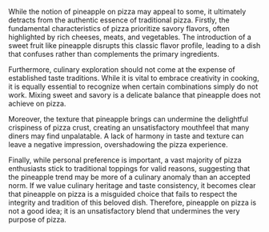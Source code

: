 While the notion of pineapple on pizza may appeal to some, it ultimately detracts from the authentic essence of traditional pizza. Firstly, the fundamental characteristics of pizza prioritize savory flavors, often highlighted by rich cheeses, meats, and vegetables. The introduction of a sweet fruit like pineapple disrupts this classic flavor profile, leading to a dish that confuses rather than complements the primary ingredients.  

Furthermore, culinary exploration should not come at the expense of established taste traditions. While it is vital to embrace creativity in cooking, it is equally essential to recognize when certain combinations simply do not work. Mixing sweet and savory is a delicate balance that pineapple does not achieve on pizza.  

Moreover, the texture that pineapple brings can undermine the delightful crispiness of pizza crust, creating an unsatisfactory mouthfeel that many diners may find unpalatable. A lack of harmony in taste and texture can leave a negative impression, overshadowing the pizza experience.  

Finally, while personal preference is important, a vast majority of pizza enthusiasts stick to traditional toppings for valid reasons, suggesting that the pineapple trend may be more of a culinary anomaly than an accepted norm. If we value culinary heritage and taste consistency, it becomes clear that pineapple on pizza is a misguided choice that fails to respect the integrity and tradition of this beloved dish. Therefore, pineapple on pizza is not a good idea; it is an unsatisfactory blend that undermines the very purpose of pizza.
